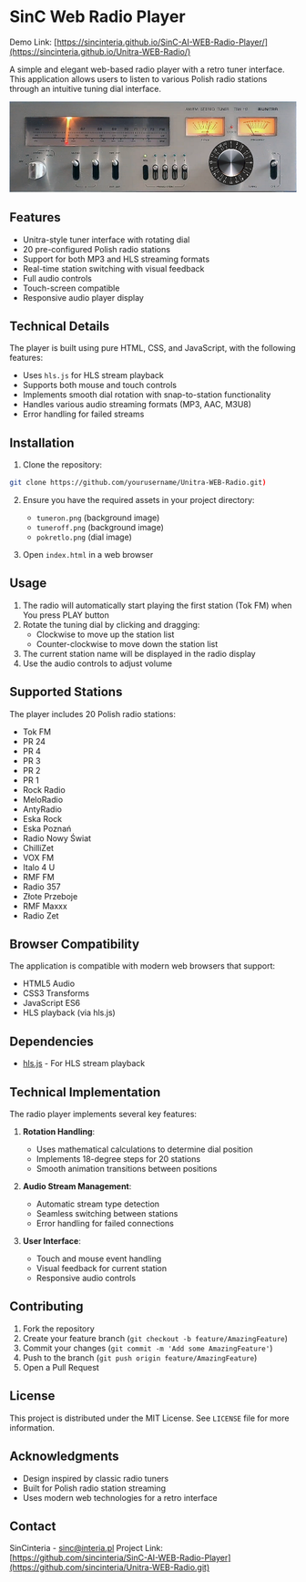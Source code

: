 # SinC Web Radio Player

Demo Link: [https://sincinteria.github.io/SinC-AI-WEB-Radio-Player/](https://sincinteria.github.io/Unitra-WEB-Radio/)

A simple and elegant web-based radio player with a retro tuner interface. This application allows users to listen to various Polish radio stations through an intuitive tuning dial interface.

![Radio Player Interface](unitraon.png)

## Features

- Unitra-style tuner interface with rotating dial
- 20 pre-configured Polish radio stations
- Support for both MP3 and HLS streaming formats
- Real-time station switching with visual feedback
- Full audio controls
- Touch-screen compatible
- Responsive audio player display

## Technical Details

The player is built using pure HTML, CSS, and JavaScript, with the following features:

- Uses `hls.js` for HLS stream playback
- Supports both mouse and touch controls
- Implements smooth dial rotation with snap-to-station functionality
- Handles various audio streaming formats (MP3, AAC, M3U8)
- Error handling for failed streams

## Installation

1. Clone the repository:
```bash
git clone https://github.com/yourusername/Unitra-WEB-Radio.git)
```

2. Ensure you have the required assets in your project directory:
   - `tuneron.png` (background image)
   - `tuneroff.png` (background image)
   - `pokretlo.png` (dial image)

3. Open `index.html` in a web browser

## Usage

1. The radio will automatically start playing the first station (Tok FM) when You press PLAY button
2. Rotate the tuning dial by clicking and dragging:
   - Clockwise to move up the station list
   - Counter-clockwise to move down the station list
3. The current station name will be displayed in the radio display
4. Use the audio controls to adjust volume

## Supported Stations

The player includes 20 Polish radio stations:
- Tok FM
- PR 24
- PR 4
- PR 3
- PR 2
- PR 1
- Rock Radio
- MeloRadio
- AntyRadio
- Eska Rock
- Eska Poznań
- Radio Nowy Świat
- ChilliZet
- VOX FM
- Italo 4 U
- RMF FM
- Radio 357
- Złote Przeboje
- RMF Maxxx
- Radio Zet

## Browser Compatibility

The application is compatible with modern web browsers that support:
- HTML5 Audio
- CSS3 Transforms
- JavaScript ES6
- HLS playback (via hls.js)

## Dependencies

- [hls.js](https://github.com/video-dev/hls.js/) - For HLS stream playback

## Technical Implementation

The radio player implements several key features:

1. **Rotation Handling**:
   - Uses mathematical calculations to determine dial position
   - Implements 18-degree steps for 20 stations
   - Smooth animation transitions between positions

2. **Audio Stream Management**:
   - Automatic stream type detection
   - Seamless switching between stations
   - Error handling for failed connections

3. **User Interface**:
   - Touch and mouse event handling
   - Visual feedback for current station
   - Responsive audio controls

## Contributing

1. Fork the repository
2. Create your feature branch (`git checkout -b feature/AmazingFeature`)
3. Commit your changes (`git commit -m 'Add some AmazingFeature'`)
4. Push to the branch (`git push origin feature/AmazingFeature`)
5. Open a Pull Request

## License

This project is distributed under the MIT License. See `LICENSE` file for more information.

## Acknowledgments

- Design inspired by classic radio tuners
- Built for Polish radio station streaming
- Uses modern web technologies for a retro interface

## Contact

SinCinteria - sinc@interia.pl
Project Link: [https://github.com/sincinteria/SinC-AI-WEB-Radio-Player](https://github.com/sincinteria/Unitra-WEB-Radio.git)
